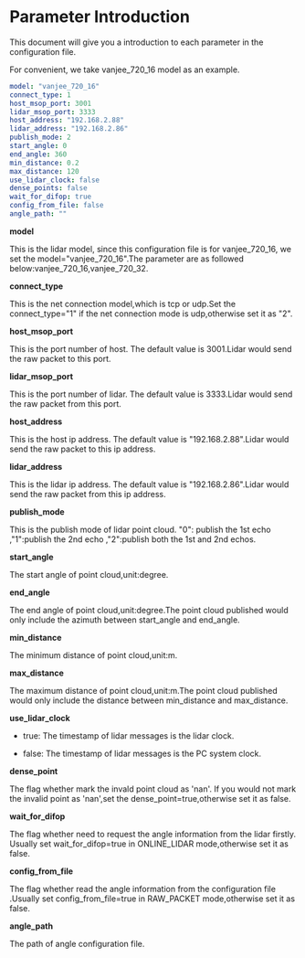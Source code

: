 # Parameter Introduction

This document will give you a introduction to each parameter in the configuration file.  

For convenient, we take vanjee_720_16 model as an example.

```yaml
model: "vanjee_720_16"
connect_type: 1
host_msop_port: 3001
lidar_msop_port: 3333
host_address: "192.168.2.88"
lidar_address: "192.168.2.86"
publish_mode: 2
start_angle: 0
end_angle: 360
min_distance: 0.2
max_distance: 120
use_lidar_clock: false
dense_points: false
wait_for_difop: true
config_from_file: false
angle_path: ""
```

**model**

This is the lidar model, since this configuration file is for vanjee_720_16, we set the model="vanjee_720_16".The parameter are as followed below:vanjee_720_16,vanjee_720_32.

**connect_type**

This is the net connection model,which is tcp or udp.Set the connect_type="1" if the net connection mode is udp,otherwise set it as "2".

**host_msop_port**

This is the port number of host. The default value is 3001.Lidar would send the raw packet to this port.

**lidar_msop_port**

This is the port number of lidar. The default value is 3333.Lidar would send the raw packet from this port.

**host_address**

This is the host ip address. The default value is "192.168.2.88".Lidar would send the raw packet to this ip address.

**lidar_address**

This is the lidar ip address. The default value is "192.168.2.86".Lidar would send the raw packet from this ip address.

**publish_mode**

This is the publish mode of lidar point cloud. "0": publish the 1st echo ,"1":publish the 2nd echo ,"2":publish both the 1st and 2nd echos.

**start_angle**

The start angle of point cloud,unit:degree.

**end_angle**

The end angle of point cloud,unit:degree.The point cloud published would only include the azimuth between start_angle and end_angle.

**min_distance**

The minimum distance of point cloud,unit:m.

**max_distance**

The maximum distance of point cloud,unit:m.The point cloud published would only include the distance between min_distance and max_distance.

**use_lidar_clock**

  - true: The timestamp of lidar messages is the lidar clock.

  - false: The timestamp of lidar messages is the PC system clock.

**dense_point**

The flag whether mark the invald point cloud as 'nan'. If you would not mark the invalid point as 'nan',set the dense_point=true,otherwise set it as false.

**wait_for_difop**

The flag whether need to request the angle information from the lidar firstly. Usually set wait_for_difop=true in ONLINE_LIDAR mode,otherwise set it as false.

**config_from_file**

The flag whether read the angle information from the configuration file .Usually set config_from_file=true in RAW_PACKET mode,otherwise set it as false.

**angle_path**

The path of angle configuration file.
